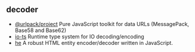 ## decoder

- [@urlpack/project](https://github.com/daangn/urlpack) Pure JavaScript toolkit for data URLs (MessagePack, Base58 and Base62)
- [io-ts](https://github.com/gcanti/io-ts) Runtime type system for IO decoding/encoding
- [he](https://github.com/mathiasbynens/he) A robust HTML entity encoder/decoder written in JavaScript.
